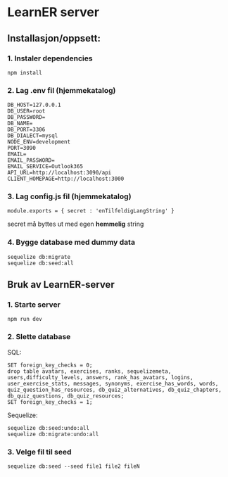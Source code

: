 # LearnER server
## Installasjon/oppsett: 
### 1. Instaler dependencies
```
npm install
```
### 2. Lag .env fil (hjemmekatalog)
```
DB_HOST=127.0.0.1
DB_USER=root
DB_PASSWORD=
DB_NAME=
DB_PORT=3306
DB_DIALECT=mysql
NODE_ENV=development
PORT=3090
EMAIL=
EMAIL_PASSWORD=
EMAIL_SERVICE=Outlook365
API_URL=http://localhost:3090/api
CLIENT_HOMEPAGE=http://localhost:3000

```
### 3. Lag config.js fil (hjemmekatalog)
```
module.exports = { secret : 'enTilfeldigLangString' } 
```
secret må byttes ut med egen **hemmelig** string
### 4. Bygge database med dummy data 
```
sequelize db:migrate 
sequelize db:seed:all
```
## Bruk av LearnER-server 
### 1. Starte server 
```
npm run dev
```
### 2. Slette database
SQL:
```
SET foreign_key_checks = 0;
drop table avatars, exercises, ranks, sequelizemeta, users,difficulty_levels, answers, rank_has_avatars, logins, user_exercise_stats, messages, synonyms, exercise_has_words, words, quiz_question_has_resources, db_quiz_alternatives, db_quiz_chapters, db_quiz_questions, db_quiz_resources;
SET foreign_key_checks = 1;
```
Sequelize:
```
sequelize db:seed:undo:all
sequelize db:migrate:undo:all
```
### 3. Velge fil til seed
```
sequelize db:seed --seed file1 file2 fileN
```
